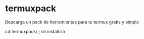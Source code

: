 # termuxpack
Descarga un pack de herramientas para tu termux gratis y simple 

cd termuxpack/ ; sh install.sh
